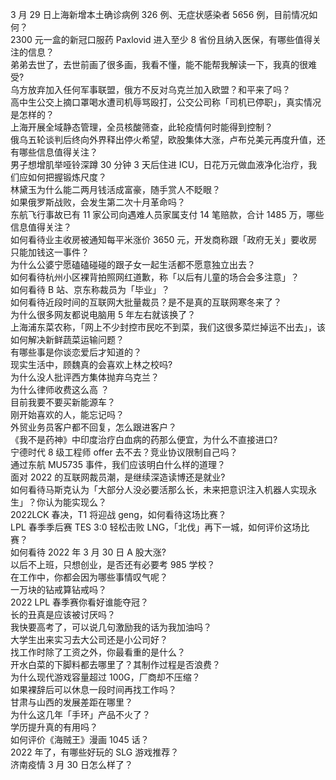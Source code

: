 3 月 29 日上海新增本土确诊病例 326 例、无症状感染者 5656 例，目前情况如何？  
2300 元一盒的新冠口服药 Paxlovid 进入至少 8 省份且纳入医保，有哪些值得关注的信息？  
弟弟去世了，去世前画了很多画，我看不懂，能不能帮我解读一下，我真的很难受?  
乌方放弃加入任何军事联盟，俄方不反对乌克兰加入欧盟？和平来了吗？  
高中生公交上摘口罩喝水遭司机辱骂殴打，公交公司称「司机已停职」，真实情况是怎样的？  
上海开展全域静态管理，全员核酸筛查，此轮疫情何时能得到控制？  
俄乌五轮谈判后终向外界释出停火希望，欧股集体大涨，卢布兑美元再度升值，还有哪些信息值得关注？  
男子想增肌举哑铃深蹲 30 分钟 3 天后住进 ICU，日花万元做血液净化治疗，我们应如何把握锻炼尺度？  
林黛玉为什么能二两月钱活成富豪，随手赏人不眨眼？  
如果俄罗斯战败，会发生第二次十月革命吗？  
东航飞行事故已有 11 家公司向遇难人员家属支付 14 笔赔款，合计 1485 万，哪些信息值得关注？  
如何看待业主收房被通知每平米涨价 3650 元，开发商称跟「政府无关」要收房只能加钱这一事件？  
为什么公婆宁愿磕磕碰碰的跟子女一起生活都不愿意独立出去？  
如何看待杭州小区裸背拍照网红道歉，称「以后有儿童的场合会多注意」？  
如何看待 B 站、京东称裁员为「毕业」？  
如何看待近段时间的互联网大批量裁员？是不是真的互联网寒冬来了？  
为什么很多网友都说电脑用 5 年左右就该换了？  
上海浦东菜农称，「网上不少封控市民吃不到菜，我们这很多菜烂掉运不出去」，该如何解决新鲜蔬菜运输问题？  
有哪些事是你谈恋爱后才知道的？  
现实生活中，顾魏真的会喜欢上林之校吗?  
为什么没人批评西方集体抛弃乌克兰？  
为什么律师收费这么高 ？  
目前我要不要买新能源车？  
刚开始喜欢的人，能忘记吗？  
外贸业务员客户都不回复，怎么跟进客户？  
《我不是药神》中印度治疗白血病的药那么便宜，为什么不直接进口?  
宁德时代 8 级工程师 offer 去不去？竞业协议限制自己吗？  
通过东航 MU5735 事件，我们应该明白什么样的道理？  
面对 2022 的互联网裁员潮，是继续深造读博还是就业?  
如何看待马斯克认为「大部分人没必要活那么长，未来把意识注入机器人实现永生」？你认为能实现么？  
2022LCK 春决，T1 将迎战 geng，如何看待这场比赛？  
LPL 春季季后赛 TES 3:0 轻松击败 LNG，「北伐」再下一城，如何评价这场比赛？  
如何看待 2022 年 3 月 30 日 A 股大涨?  
以后不上班，只想创业，是否还有必要考 985 学校？  
在工作中，你都会因为哪些事情叹气呢？  
一万块的钻戒算钻戒吗？  
2022 LPL 春季赛你看好谁能夺冠？  
长的丑真是应该被讨厌吗？  
我快要高考了，可以说几句激励我的话为我加油吗？  
大学生出来实习去大公司还是小公司好？  
找工作时除了工资之外，你最看重的是什么？  
开水白菜的下脚料都去哪里了？其制作过程是否浪费？  
为什么现代游戏容量超过 100G，厂商却不压缩？  
如果裸辞后可以休息一段时间再找工作吗？  
甘肃与山西的发展差距在哪里？  
为什么这几年「手环」产品不火了？  
学历提升真的有用吗？  
如何评价《海贼王》漫画 1045 话？  
2022 年了，有哪些好玩的 SLG 游戏推荐？  
济南疫情 3 月 30 日怎么样了？  
